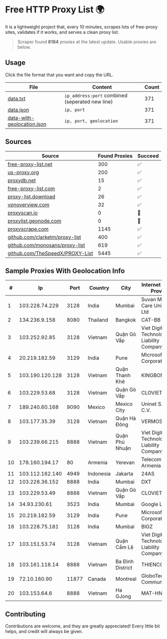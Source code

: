 
# Free HTTP Proxy List 🌍

It is a lightweight project that, every 10 minutes, scrapes lots of free-proxy sites, validates if it works, and serves a clean proxy list.


> Scraper found **8184** proxies at the latest update. Usable proxies are below.

## Usage

Click the file format that you want and copy the URL.


|File|Content|Count|
|----|-------|-----|
|[data.txt](https://raw.githubusercontent.com/themiralay/Proxy-List-World/master/data.txt)|`ip_address:port` combined (seperated new line)|371|
|[data.json](https://raw.githubusercontent.com/themiralay/Proxy-List-World/master/data.json)|`ip, port`|371|
|[data-with-geolocation.json](https://raw.githubusercontent.com/themiralay/Proxy-List-World/master/data-with-geolocation.json)|`ip, port, geolocation`|371|

## Sources

|Source|Found Proxies|Succeed|
|------|-------------|-------|
|[free-proxy-list.net](https://free-proxy-list.net)|300|✅|
|[us-proxy.org](https://www.us-proxy.org)|200|✅|
|[proxydb.net](http://proxydb.net)|15|✅|
|[free-proxy-list.com](https://free-proxy-list.com/?page=&port=&type%5B%5D=http&type%5B%5D=https&up_time=0&search=Search)|2|✅|
|[proxy-list.download](https://www.proxy-list.download/HTTP)|26|✅|
|[vpnoverview.com](https://vpnoverview.com/privacy/anonymous-browsing/free-proxy-servers)|32|✅|
|[proxyscan.io](https://www.proxyscan.io)|0|🚫|
|[proxylist.geonode.com](https://proxylist.geonode.com/api/proxy-list?limit=300&page=1&sort_by=lastChecked&sort_type=desc&protocols=http,https)|0|🚫|
|[proxyscrape.com](https://api.proxyscrape.com/v2/?request=displayproxies&protocol=http&timeout=10000&country=all&ssl=all&anonymity=all)|1145|✅|
|[github.com/clarketm/proxy-list](https://raw.githubusercontent.com/clarketm/proxy-list/master/proxy-list-raw.txt)|400|✅|
|[github.com/monosans/proxy-list](https://raw.githubusercontent.com/monosans/proxy-list/main/proxies/http.txt)|619|✅|
|[github.com/TheSpeedX/PROXY-List](https://raw.githubusercontent.com/TheSpeedX/PROXY-List/master/http.txt)|5445|✅|


## Sample Proxies With Geolocation Info

|#|Ip|Port|Country|City|Internet Service Provider|
|-|--|----|-------|----|-------------------------|
|1|103.228.74.229|3128|India|Mumbai|Suvan Medi Care Unit Pvt Ltd|
|2|134.236.9.158|8080|Thailand|Bangkok|CAT-BB|
|3|103.252.92.85|3128|Vietnam|Quận Gò Vấp|Viet Digital Technology Liability Company|
|4|20.219.182.59|3129|India|Pune|Microsoft Corporation|
|5|103.190.120.128|3128|Vietnam|Quận Thanh Khê|KINGBOND|
|6|103.229.53.68|3128|Vietnam|Quận Gò Vấp|CLOVIET|
|7|189.240.60.168|9090|Mexico|Mexico City|Uninet S.A. de C.V.|
|8|103.177.35.39|3128|Vietnam|Quận Hà Đông|VERMOS|
|9|103.239.66.215|8888|Vietnam|Quận Phú Nhuận|Viet Digital Technology Liability Company|
|10|178.160.194.17|80|Armenia|Yerevan|Telecom Armenia CJSC|
|11|103.112.162.140|4949|Indonesia|Jakarta|24AS|
|12|103.228.36.152|8888|India|Mumbai|DXT|
|13|103.229.53.49|8888|Vietnam|Quận Gò Vấp|CLOVIET|
|14|34.93.230.61|3523|India|Mumbai|Google LLC|
|15|20.219.182.59|3129|India|Pune|Microsoft Corporation|
|16|103.228.75.181|3128|India|Mumbai|BIGZ|
|17|103.151.53.74|3128|Vietnam|Quận Cẩm Lệ|Viet Digital Technology Liability Company|
|18|103.161.118.14|8888|Vietnam|Ba Đình District|THIENCO|
|19|72.10.160.90|11877|Canada|Montreal|GloboTech Communications|
|20|103.153.64.6|8888|Vietnam|Ha GJong|MAT-HN|



## Contributing

Contributions are welcome, and they are greatly appreciated! Every
little bit helps, and credit will always be given.

